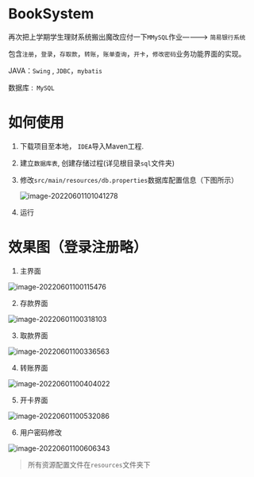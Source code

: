 # BookSystem

再次把上学期学生理财系统搬出魔改应付一下`MMySQL`作业————>  `简易银行系统`

包含`注册`，`登录`，`存取款`，`转账`，`账单查询`，`开卡`，`修改密码`业务功能界面的实现。

JAVA：`Swing` , `JDBC`，`mybatis`

数据库 :` MySQL`

# 如何使用

1. 下载项目至本地， `IDEA`导入Maven工程.

2. 建立`数据库表`, 创建存储过程(详见根目录`sql`文件夹)

3. 修改`src/main/resources/db.properties`数据库配置信息（下图所示）

    ![image-20220601101041278](https://hexoljj.oss-cn-shenzhen.aliyuncs.com/img/202206011010329.png)


4. 运行



# 效果图（登录注册略）




1. 主界面

![image-20220601100115476](https://hexoljj.oss-cn-shenzhen.aliyuncs.com/img/202206011001611.png)

2. 存款界面

![image-20220601100318103](https://hexoljj.oss-cn-shenzhen.aliyuncs.com/img/202206011003166.png)


3. 取款界面

![image-20220601100336563](https://hexoljj.oss-cn-shenzhen.aliyuncs.com/img/202206011003621.png)


4. 转账界面

![image-20220601100404022](https://hexoljj.oss-cn-shenzhen.aliyuncs.com/img/202206011004081.png)

5. 开卡界面

![image-20220601100532086](https://hexoljj.oss-cn-shenzhen.aliyuncs.com/img/202206011005139.png)

6. 用户密码修改

![image-20220601100606343](https://hexoljj.oss-cn-shenzhen.aliyuncs.com/img/202206011006395.png)



>  所有资源配置文件在`resources`文件夹下

